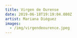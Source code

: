 ```yaml
---
title: Virgen de Ourense
date: 2019-06-18T19:19:04.080Z
artist: Mariana Diéguez
images:
  - /img/virgendeourence.jpeg
---
```


